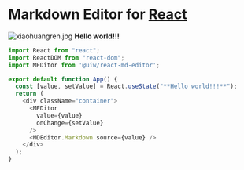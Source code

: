 # Markdown Editor for [React](https://facebook.github.io/react/)
![xiaohuangren.jpg](/1631462697276.jpg)
**Hello world!!!**

```javascript
import React from "react";
import ReactDOM from "react-dom";
import MEDitor from '@uiw/react-md-editor';

export default function App() {
  const [value, setValue] = React.useState("**Hello world!!!**");
  return (
    <div className="container">
      <MEDitor
        value={value}
        onChange={setValue}
      />
      <MDEditor.Markdown source={value} />
    </div>
  );
}
```
